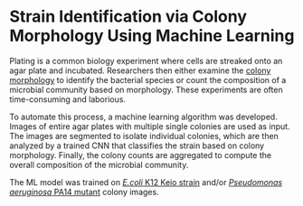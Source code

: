 # Strain Identification via Colony Morphology Using Machine Learning

Plating is a common biology experiment where cells are streaked onto an agar plate and incubated. Researchers then either examine the [colony morphology](https://www.cdc.gov/labtraining/docs/job_aids/biochemicals_gram_positive_organism_id/Colonial_Characteristics_Branded_508.pdf) to identify the bacterial species or count the composition of a microbial community based on morphology. These experiments are often time-consuming and laborious.

To automate this process, a machine learning algorithm was developed. Images of entire agar plates with multiple single colonies are used as input. The images are segmented to isolate individual colonies, which are then analyzed by a trained CNN that classifies the strain based on colony morphology. Finally, the colony counts are aggregated to compute the overall composition of the microbial community.

The ML model was trained on [*E.coli* K12 Keio strain](https://www.ncbi.nlm.nih.gov/pmc/articles/PMC1681482/) and/or [*Pseudomonas aeruginosa* PA14 mutant](https://www.ncbi.nlm.nih.gov/pmc/articles/PMC7615952/) colony images. 

